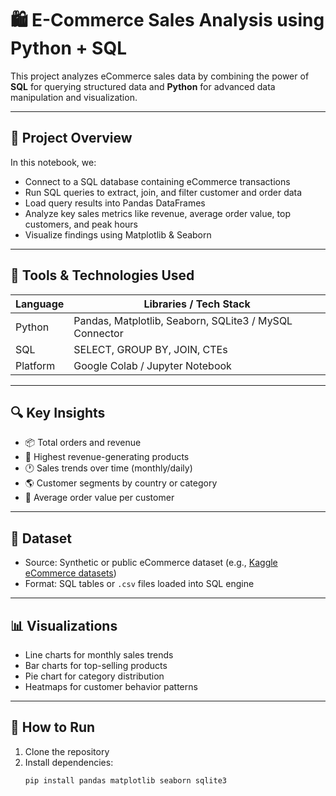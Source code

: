 # 🛍️ E-Commerce Sales Analysis using Python + SQL

This project analyzes eCommerce sales data by combining the power of **SQL** for querying structured data and **Python** for advanced data manipulation and visualization.

---

## 📌 Project Overview

In this notebook, we:

- Connect to a SQL database containing eCommerce transactions
- Run SQL queries to extract, join, and filter customer and order data
- Load query results into Pandas DataFrames
- Analyze key sales metrics like revenue, average order value, top customers, and peak hours
- Visualize findings using Matplotlib & Seaborn

---

## 🧰 Tools & Technologies Used

| Language | Libraries / Tech Stack |
|----------|-------------------------|
| Python   | Pandas, Matplotlib, Seaborn, SQLite3 / MySQL Connector |
| SQL      | SELECT, GROUP BY, JOIN, CTEs |
| Platform | Google Colab / Jupyter Notebook |

---

## 🔍 Key Insights

- 📦 Total orders and revenue
- 💸 Highest revenue-generating products
- 🕐 Sales trends over time (monthly/daily)
- 🌎 Customer segments by country or category
- 🛒 Average order value per customer

---

## 📁 Dataset

- Source: Synthetic or public eCommerce dataset (e.g., [Kaggle eCommerce datasets](https://www.kaggle.com/search?q=ecommerce+dataset))
- Format: SQL tables or `.csv` files loaded into SQL engine

---

## 📊 Visualizations

- Line charts for monthly sales trends
- Bar charts for top-selling products
- Pie chart for category distribution
- Heatmaps for customer behavior patterns

---

## 🚀 How to Run

1. Clone the repository
2. Install dependencies:
   ```bash
   pip install pandas matplotlib seaborn sqlite3
